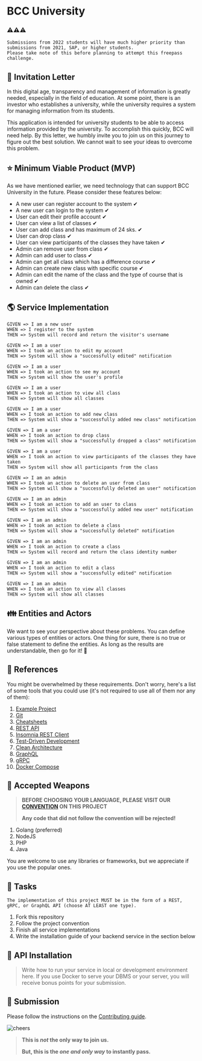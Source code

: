 # BCC University

### ⚠️⚠️⚠️
```
Submissions from 2022 students will have much higher priority than submissions from 2021, SAP, or higher students.
Please take note of this before planning to attempt this freepass challenge.
```
## :love_letter: Invitation Letter

In this digital age, transparency and management of information is greatly needed, especially in the field of education. At some point, there is an investor who establishes a university, while the university requires a system for managing information from its students.

This application is intended for university students to be able to access information provided by the university. To accomplish this quickly, BCC will need help. By this letter, we humbly invite you to join us on this journey to figure out the best solution. We cannot wait to see your ideas to overcome this problem.

## :star: Minimum Viable Product (MVP)

As we have mentioned earlier, we need technology that can support BCC University in the future. Please consider these features below:

* A new user can register account to the system ✔
* A new user can login to the system ✔
* User can edit their profile account ✔
* User can view a list of classes ✔
* User can add class and has maximum of 24 sks. ✔
* User can drop class ✔
* User can view participants of the classes they have taken ✔
* Admin can remove user from class ✔
* Admin can add user to class ✔
* Admin can get all class which has a difference course ✔
* Admin can create new class with specific course ✔
* Admin can edit the name of the class and the type of course that is owned ✔
* Admin can delete the class ✔

## :earth_americas: Service Implementation

```text
GIVEN => I am a new user
WHEN => I register to the system
THEN => System will record and return the visitor's username

GIVEN => I am a user
WHEN => I took an action to edit my account
THEN => System will show a "successfully edited" notification

GIVEN => I am a user
WHEN => I took an action to see my account
THEN => System will show the user's profile

GIVEN => I am a user
WHEN => I took an action to view all class
THEN => System will show all classes

GIVEN => I am a user
WHEN => I took an action to add new class
THEN => System will show a "successfully added new class" notification

GIVEN => I am a user
WHEN => I took an action to drop class
THEN => System will show a "successfully dropped a class" notification

GIVEN => I am a user
WHEN => I took an action to view participants of the classes they have taken
THEN => System will show all participants from the class

GIVEN => I am an admin
WHEN => I took an action to delete an user from class
THEN => System will show a "successfully deleted an user" notification

GIVEN => I am an admin
WHEN => I took an action to add an user to class
THEN => System will show a "successfully added new user" notification

GIVEN => I am an admin
WHEN => I took an action to delete a class
THEN => System will show a "successfully deleted" notification

GIVEN => I am an admin
WHEN => I took an action to create a class
THEN => System will record and return the class identity number

GIVEN => I am an admin
WHEN => I took an action to edit a class
THEN => System will show a "successfully edited" notification

GIVEN => I am an admin
WHEN => I took an action to view all classes
THEN => System will show all classes
```

## :family: Entities and Actors

We want to see your perspective about these problems. You can define various types of entities or actors. One thing for sure, there is no true or false statement to define the entities. As long as the results are understandable, then go for it! :rocket:

## :blue_book: References

You might be overwhelmed by these requirements. Don't worry, here's a list of some tools that you could use (it's not required to use all of them nor any of them):

1. [Example Project](https://github.com/meong1234/fintech)
2. [Git](https://try.github.io/)
3. [Cheatsheets](https://devhints.io/)
4. [REST API](https://restfulapi.net/)
5. [Insomnia REST Client](https://insomnia.rest/)
6. [Test-Driven Development](https://www.freecodecamp.org/news/test-driven-development-what-it-is-and-what-it-is-not-41fa6bca02a2/)
7. [Clean Architecture](https://blog.cleancoder.com/uncle-bob/2012/08/13/the-clean-architecture.html)
8. [GraphQL](https://graphql.org/)
9. [gRPC](https://grpc.io/)
10. [Docker Compose](https://docs.docker.com/compose/install/)

## :hocho: Accepted Weapons

> **BEFORE CHOOSING YOUR LANGUAGE, PLEASE VISIT OUR [CONVENTION](CONVENTION.md) ON THIS PROJECT**
>
> **Any code that did not follow the convention will be rejected!**

1. Golang (preferred)
2. NodeJS
3. PHP
4. Java

You are welcome to use any libraries or frameworks, but we appreciate if you use the popular ones.

## :school_satchel: Tasks
```
The implementation of this project MUST be in the form of a REST, gRPC, or GraphQL API (choose AT LEAST one type).
```
1. Fork this repository
2. Follow the project convention
3. Finish all service implementations
4. Write the installation guide of your backend service in the section below

## :test_tube: API Installation
> Write how to run your service in local or development environment here. If you use Docker to serve your DBMS or your server, you will receive bonus points for your submission.

## :gift: Submission

Please follow the instructions on the [Contributing guide](CONTRIBUTING.md).

![cheers](https://media.giphy.com/media/kv5fbxHVAEOjrHeCLk/giphy.gif)

> **This is *not* the only way to join us.**
>
> **But, this is the *one and only way* to instantly pass.**

